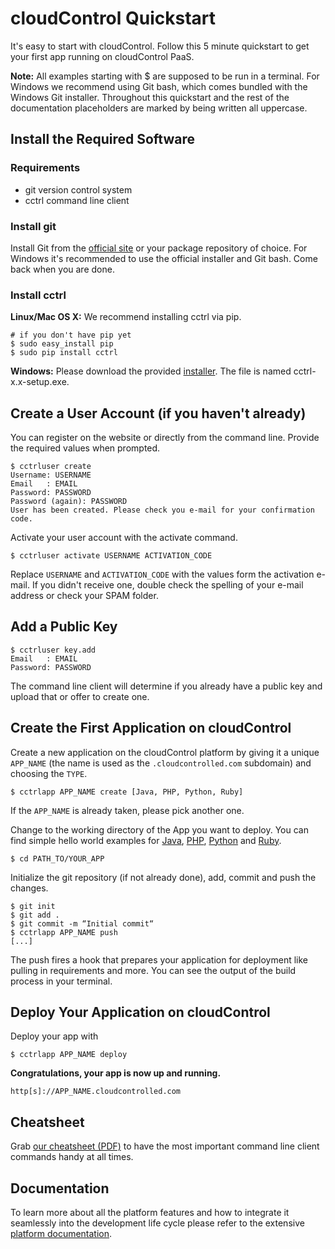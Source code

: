 # cloudControl Quickstart

It's easy to start with cloudControl. Follow this 5 minute quickstart to get your first app running on cloudControl PaaS.

**Note:** All examples starting with $ are supposed to be run in a terminal. For Windows we recommend using Git bash, which comes bundled with the Windows Git installer. Throughout this quickstart and the rest of the documentation placeholders are marked by being written all uppercase.

## Install the Required Software

### Requirements

* git version control system
* cctrl command line client

### Install git

Install Git from the [official site](http://git-scm.com/) or your package repository of choice. For Windows it's recommended to use the official installer and Git bash. Come back when you are done.

### Install cctrl

**Linux/Mac OS X:** We recommend installing cctrl via pip.

~~~
# if you don't have pip yet
$ sudo easy_install pip
$ sudo pip install cctrl
~~~

**Windows:** Please download the provided [installer](https://github.com/cloudControl/cctrl/downloads). The file is named cctrl-x.x-setup.exe.

## Create a User Account (if you haven't already)

You can register on the website or directly from the command line. Provide the required values when prompted.

~~~
$ cctrluser create
Username: USERNAME
Email   : EMAIL
Password: PASSWORD
Password (again): PASSWORD
User has been created. Please check you e-mail for your confirmation code.
~~~

Activate your user account with the activate command.

~~~
$ cctrluser activate USERNAME ACTIVATION_CODE
~~~

Replace `USERNAME` and `ACTIVATION_CODE` with the values form the activation e-mail. If you didn't receive one, double check the spelling of your e-mail address or check your SPAM folder.

## Add a Public Key

~~~
$ cctrluser key.add
Email   : EMAIL
Password: PASSWORD
~~~

The command line client will determine if you already have a public key and upload that or offer to create one.

## Create the First Application on cloudControl

Create a new application on the cloudControl platform by giving it a unique `APP_NAME` (the name is used as the `.cloudcontrolled.com` subdomain) and choosing the `TYPE`.

~~~ 
$ cctrlapp APP_NAME create [Java, PHP, Python, Ruby]
~~~

If the `APP_NAME` is already taken, please pick another one.

Change to the working directory of the App you want to deploy. You can find simple hello world examples for [Java](https://www.cloudcontrol.com/dev-center/Guides/Java/HelloWorld), [PHP](https://www.cloudcontrol.com/dev-center/Guides/PHP/HelloWorld), [Python](https://www.cloudcontrol.com/dev-center/Guides/Python/HelloWorld) and [Ruby](https://www.cloudcontrol.com/dev-center/Guides/Ruby/HelloWorld).

~~~
$ cd PATH_TO/YOUR_APP
~~~

Initialize the git repository (if not already done), add, commit and push the changes.

~~~
$ git init
$ git add .
$ git commit -m “Initial commit“
$ cctrlapp APP_NAME push
[...]
~~~

The push fires a hook that prepares your application for deployment like pulling in requirements and more. You can see the output of the build process in your terminal.

## Deploy Your Application on cloudControl

Deploy your app with 

~~~
$ cctrlapp APP_NAME deploy
~~~

**Congratulations, your app is now up and running.**

~~~ 
http[s]://APP_NAME.cloudcontrolled.com
~~~

## Cheatsheet

Grab [our cheatsheet (PDF)](cctrl_cheatsheet.pdf) to have the most important command line client commands handy at all times.

## Documentation

To learn more about all the platform features and how to integrate it seamlessly into the development life cycle please refer to the extensive [platform documentation](https://www.cloudcontrol.com/dev-center/Platform%20Documentation).
